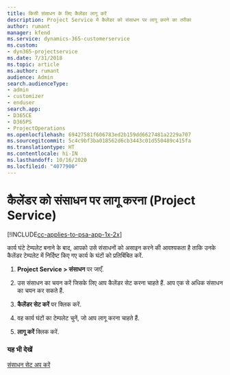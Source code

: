 ```yaml
---
title: किसी संसाधन के लिए कैलेंडर लागू करें
description: Project Service में कैलेंडर को संसाधन पर लागू करने का तरीका
author: rumant
manager: kfend
ms.service: dynamics-365-customerservice
ms.custom:
- dyn365-projectservice
ms.date: 7/31/2018
ms.topic: article
ms.author: rumant
audience: Admin
search.audienceType:
- admin
- customizer
- enduser
search.app:
- D365CE
- D365PS
- ProjectOperations
ms.openlocfilehash: 69427581f606783ed2b159dd6627481a2229a707
ms.sourcegitcommit: 5c4c9bf3ba018562d6cb3443c01d550489c415fa
ms.translationtype: HT
ms.contentlocale: hi-IN
ms.lasthandoff: 10/16/2020
ms.locfileid: "4077900"
---
```

# <a name="apply-a-calendar-to-a-resource-project-service"></a>कैलेंडर को संसाधन पर लागू करना (Project Service)

[!INCLUDE[cc-applies-to-psa-app-1x-2x](../includes/cc-applies-to-psa-app-1x-2x.md)]

कार्य घंटे टेम्पलेट बनाने के बाद, आपको उसे संसाधनों को असाइन करने की आवश्यकता है ताकि उनके कैलेंडर टेम्पलेट में निर्दिष्ट किए गए कार्य के घंटों को प्रतिबिंबित करें.  
  
1.  **Project Service > संसाधन** पर जाएँ.  
  
2.  उस संसाधन का चयन करें जिसके लिए आप कैलेंडर सेट करना चाहते हैं. आप एक से अधिक संसाधन का चयन कर सकते हैं.  
  
3.  **कैलेंडर सेट करें** पर क्लिक करें.  
  
4.  वह कार्य घंटों का टेम्पलेट चुनें, जो आप लागू करना चाहते हैं.  
  
5.  **लागू करें** क्लिक करें.  
  
### <a name="see-also"></a>यह भी देखें  
 [संसाधन सेट अप करें](../psa/set-up-resources.md)
